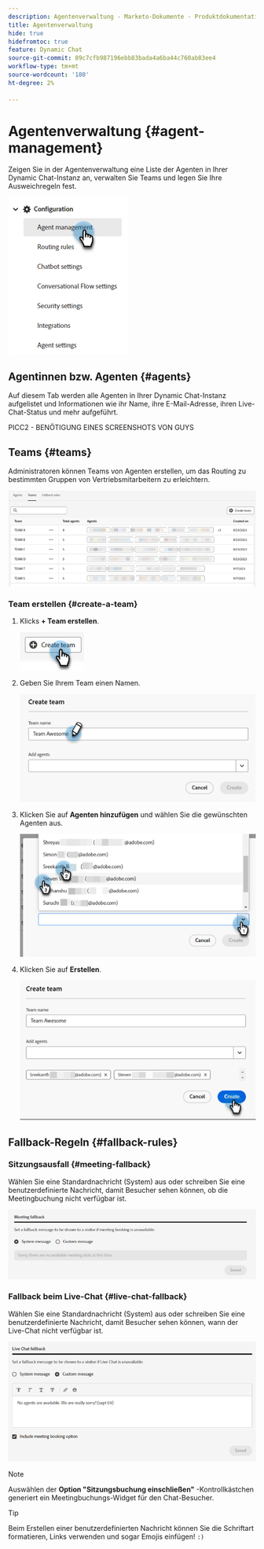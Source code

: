 ```yaml
---
description: Agentenverwaltung - Marketo-Dokumente - Produktdokumentation
title: Agentenverwaltung
hide: true
hidefromtoc: true
feature: Dynamic Chat
source-git-commit: 89c7cfb987196ebb83bada4a6ba44c760ab83ee4
workflow-type: tm+mt
source-wordcount: '180'
ht-degree: 2%

---
```


# Agentenverwaltung {#agent-management}

Zeigen Sie in der Agentenverwaltung eine Liste der Agenten in Ihrer Dynamic Chat-Instanz an, verwalten Sie Teams und legen Sie Ihre Ausweichregeln fest.

![](assets/agent-management-1.png)

## Agentinnen bzw. Agenten {#agents}

Auf diesem Tab werden alle Agenten in Ihrer Dynamic Chat-Instanz aufgelistet und Informationen wie ihr Name, ihre E-Mail-Adresse, ihren Live-Chat-Status und mehr aufgeführt.

PICC2 - BENÖTIGUNG EINES SCREENSHOTS VON GUYS

## Teams {#teams}

Administratoren können Teams von Agenten erstellen, um das Routing zu bestimmten Gruppen von Vertriebsmitarbeitern zu erleichtern.

![](assets/agent-management-3.png)

### Team erstellen {#create-a-team}

1. Klicks **+ Team erstellen**.

   ![](assets/agent-management-4.png)

1. Geben Sie Ihrem Team einen Namen.

   ![](assets/agent-management-5.png)

1. Klicken Sie auf **Agenten hinzufügen** und wählen Sie die gewünschten Agenten aus.

   ![](assets/agent-management-6.png)

1. Klicken Sie auf **Erstellen**.

   ![](assets/agent-management-7.png)

## Fallback-Regeln {#fallback-rules}

### Sitzungsausfall {#meeting-fallback}

Wählen Sie eine Standardnachricht (System) aus oder schreiben Sie eine benutzerdefinierte Nachricht, damit Besucher sehen können, ob die Meetingbuchung nicht verfügbar ist.

![](assets/agent-management-8.png)

### Fallback beim Live-Chat {#live-chat-fallback}

Wählen Sie eine Standardnachricht (System) aus oder schreiben Sie eine benutzerdefinierte Nachricht, damit Besucher sehen können, wann der Live-Chat nicht verfügbar ist.

![](assets/agent-management-9.png)

>[!NOTE]
>
>Auswählen der **Option &quot;Sitzungsbuchung einschließen&quot;** -Kontrollkästchen generiert ein Meetingbuchungs-Widget für den Chat-Besucher.

>[!TIP]
>
>Beim Erstellen einer benutzerdefinierten Nachricht können Sie die Schriftart formatieren, Links verwenden und sogar Emojis einfügen! `:)`

